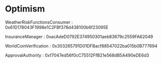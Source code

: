 # Optimism 
WeatherRiskFunctionsConsumer : 0x61D178043F1998e1C2FBf378d438100b6f23095E

InsuranceManager : 0xacAdeD0792E374950301aeb83679c2559FA62049

WorldCoinVerification : 0x303265791D01DFBacf88547022ba015b0B777694

ApprovalAuthority : 0xf7047ed56f0cC75512FfB21e568dB5A490eDE6d3
